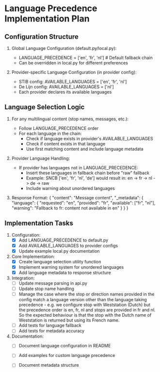 # Language Precedence Implementation Plan

## Configuration Structure

1. Global Language Configuration (default.py/local.py):
   - LANGUAGE_PRECEDENCE = ['en', 'fr', 'nl']  # Default fallback chain
   - Can be overridden in local.py for different preferences

2. Provider-specific Language Configuration (in provider config):
   - STIB config: AVAILABLE_LANGUAGES = ['en', 'fr', 'nl']
   - De Lijn config: AVAILABLE_LANGUAGES = ['nl']
   - Each provider declares its available languages

## Language Selection Logic

1. For any multilingual content (stop names, messages, etc.):
   - Follow LANGUAGE_PRECEDENCE order
   - For each language in the chain:
     - Check if language exists in provider's AVAILABLE_LANGUAGES
     - Check if content exists in that language
     - Use first matching content and include language metadata

2. Provider Language Handling:
   - If provider has languages not in LANGUAGE_PRECEDENCE:
     - Insert these languages in fallback chain before "raw" fallback
     - Example: SNCB ['en', 'fr', 'nl', 'de'] would result in:
       en -> fr -> nl -> de -> raw
     - Include warning about unordered languages

3. Response Format:
   {
     "content": "Message content",
     "_metadata": {
       "language": {
         "requested": "en",
         "provided": "fr",
         "available": ["fr", "nl"],
         "warning": "Fallback to fr: content not available in en"
       }
     }
   }

## Implementation Tasks

1. Configuration:
   - [x] Add LANGUAGE_PRECEDENCE to default.py
   - [x] Add AVAILABLE_LANGUAGES to provider configs
   - [x] Update example local.py documentation

2. Core Implementation:
   - [x] Create language selection utility function
   - [x] Implement warning system for unordered languages
   - [x] Add language metadata to response structure

3. Integration:
   - [ ] Update message parsing in api.py
   - [ ] Update stop name handling
   - [ ] Manage the case where the stop or direction names provided in the config match a language version other than the language taking precedence - e.g. we configure stop with Weststation (Dutch) but the precedence order is en, fr, nl and stops are provided in fr and nl. So the expected behaviour is that the stop with the Dutch name of Weststation is returned but using its French name.
   - [ ] Add tests for language fallback
   - [ ] Add tests for metadata accuracy

4. Documentation:
   - [ ] Document language configuration in README
   - [ ] Add examples for custom language precedence
   - [ ] Document metadata structure



   